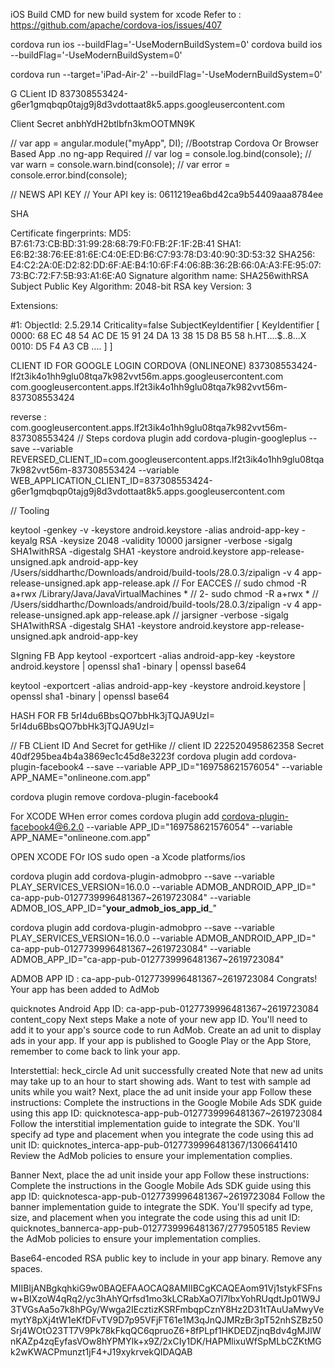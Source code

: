 iOS Build CMD for new build system for xcode
Refer to : https://github.com/apache/cordova-ios/issues/407

cordova run ios --buildFlag='-UseModernBuildSystem=0'
cordova build ios --buildFlag='-UseModernBuildSystem=0'

cordova run --target='iPad-Air-2' --buildFlag='-UseModernBuildSystem=0'





G CLient ID
837308553424-g6er1gmqbqp0tajg9j8d3vdottaat8k5.apps.googleusercontent.com

Client Secret
anbhYdH2btlbfn3kmOOTMN9K

// var app = angular.module("myApp", DI); //Bootstrap Cordova Or Browser Based App .no ng-app Required
// var log = console.log.bind(console);
// var warn = console.warn.bind(console);
// var error = console.error.bind(console);

// NEWS API KEY
// Your API key is: 0611219ea6bd42ca9b54409aaa8784ee


SHA

Certificate fingerprints:
	 MD5:  B7:61:73:CB:BD:31:99:28:68:79:F0:FB:2F:1F:2B:41
	 SHA1: E6:B2:38:76:EE:81:6E:C4:0E:ED:B6:C7:93:78:D3:40:90:3D:53:32
	 SHA256: E4:C2:2A:0E:D2:82:DD:6F:AE:B4:10:6F:F4:06:8B:36:2B:66:0A:A3:FE:95:07:73:BC:72:F7:5B:93:A1:6E:A0
Signature algorithm name: SHA256withRSA
Subject Public Key Algorithm: 2048-bit RSA key
Version: 3

Extensions: 

#1: ObjectId: 2.5.29.14 Criticality=false
SubjectKeyIdentifier [
KeyIdentifier [
0000: 68 EC 48 54 AC DE 15 91   24 DA 13 38 15 D8 B5 58  h.HT....$..8...X
0010: D5 F4 A3 CB                                        ....
]
]


CLIENT ID FOR GOOGLE LOGIN CORDOVA (ONLINEONE)
837308553424-lf2t3ik4o1hh9glu08tqa7k982vvt56m.apps.googleusercontent.com
com.googleusercontent.apps.lf2t3ik4o1hh9glu08tqa7k982vvt56m-837308553424

reverse  : com.googleusercontent.apps.lf2t3ik4o1hh9glu08tqa7k982vvt56m-837308553424
// Steps
cordova plugin add cordova-plugin-googleplus --save --variable REVERSED_CLIENT_ID=com.googleusercontent.apps.lf2t3ik4o1hh9glu08tqa7k982vvt56m-837308553424 --variable WEB_APPLICATION_CLIENT_ID=837308553424-g6er1gmqbqp0tajg9j8d3vdottaat8k5.apps.googleusercontent.com


// Tooling

keytool -genkey -v -keystore android.keystore -alias android-app-key -keyalg RSA -keysize 2048 -validity 10000
jarsigner -verbose -sigalg SHA1withRSA -digestalg SHA1 -keystore android.keystore app-release-unsigned.apk android-app-key
 /Users/siddharthc/Downloads/android/build-tools/28.0.3/zipalign -v 4 app-release-unsigned.apk app-release.apk
// For EACCES
//     sudo chmod -R a+rwx /Library/Java/JavaVirtualMachines *
// 2- sudo chmod -R a+rwx *
//  /Users/siddharthc/Downloads/android/build-tools/28.0.3/zipalign -v 4 app-release-unsigned.apk app-release.apk
// jarsigner -verbose -sigalg SHA1withRSA -digestalg SHA1 -keystore android.keystore app-release-unsigned.apk android-app-key

SIgning FB App 
keytool -exportcert -alias android-app-key -keystore android.keystore | openssl sha1 -binary | openssl base64 

keytool -exportcert -alias android-app-key -keystore android.keystore | openssl sha1 -binary | openssl base64


HASH FOR FB 
5rI4du6BbsQO7bbHk3jTQJA9UzI=
5rI4du6BbsQO7bbHk3jTQJA9UzI=



// FB CLient ID And Secret for getHike
// client ID 222520495862358 Secret 40df295bea4b4a3869ec1c45d8e3223f
cordova plugin add cordova-plugin-facebook4 --save --variable APP_ID="169758621576054" --variable APP_NAME="onlineone.com.app"

cordova plugin remove cordova-plugin-facebook4 

For XCODE WHen error comes
cordova plugin add cordova-plugin-facebook4@6.2.0 --variable APP_ID="169758621576054" --variable APP_NAME="onlineone.com.app"


OPEN XCODE FOr IOS
sudo open -a Xcode platforms/ios



cordova plugin add cordova-plugin-admobpro --save --variable PLAY_SERVICES_VERSION=16.0.0 --variable ADMOB_ANDROID_APP_ID=" ca-app-pub-0127739996481367~2619723084" --variable ADMOB_IOS_APP_ID="__your_admob_ios_app_id___"

cordova plugin add cordova-plugin-admobpro --save --variable PLAY_SERVICES_VERSION=16.0.0 --variable ADMOB_ANDROID_APP_ID=" ca-app-pub-0127739996481367~2619723084"  --variable ADMOB_APP_ID="ca-app-pub-0127739996481367~2619723084"


 <framework src="FBSDKCoreKit" type="podspec" spec="5.15.0" />
 <framework src="FBSDKLoginKit" type="podspec" spec="5.15.0" />
 <framework src="FBSDKShareKit" type="podspec" spec="5.15.0" />

    

ADMOB APP ID :
 ca-app-pub-0127739996481367~2619723084
 Congrats! Your app has been added to AdMob

quicknotes
Android
App ID: ca-app-pub-0127739996481367~2619723084
content_copy
Next steps
Make a note of your new app ID. You'll need to add it to your app's source code to run AdMob.
Create an ad unit to display ads in your app.
If your app is published to Google Play or the App Store, remember to come back to link your app.

Interstettial:
heck_circle
Ad unit successfully created
Note that new ad units may take up to an hour to start showing ads.  Want to test with sample ad units while you wait?
Next, place the ad unit inside your app
Follow these instructions:
Complete the instructions in the Google Mobile Ads SDK guide using this app ID:
quicknotesca-app-pub-0127739996481367~2619723084
Follow the interstitial implementation guide to integrate the SDK. You'll specify ad type and placement when you integrate the code using this ad unit ID:
quicknotes_interca-app-pub-0127739996481367/1306641410
Review the AdMob policies to ensure your implementation complies.

Banner
Next, place the ad unit inside your app
Follow these instructions:
Complete the instructions in the Google Mobile Ads SDK guide using this app ID:
quicknotesca-app-pub-0127739996481367~2619723084
Follow the banner implementation guide to integrate the SDK. You'll specify ad type, size, and placement when you integrate the code using this ad unit ID:
quicknotes_bannerca-app-pub-0127739996481367/2779505185
Review the AdMob policies to ensure your implementation complies.



Base64-encoded RSA public key to include in your app binary. Remove any spaces.



MIIBIjANBgkqhkiG9w0BAQEFAAOCAQ8AMIIBCgKCAQEAom91Vj1stykFSFnsw+BIXzoW4qRq2/yc3hAhYQrfsd1mo3kLCRabXaO7I7lbxYohRUqdtJp01W9J3TVGsAa5o7k8hPGy/Wwga2IEcztizKSRFmbqpCznY8Hz2D31tTAuUaMwyVemytY8pXj4tW1eKfDFvTV9D7p95VFjFT61e1M3qJnQJMRzBr3pT52nhSZBz50Srj4WOtO23TT7V9Pk78kFkqQC6qpruoZ6+8fPLpf1HKDEDZjnqBdv4gMJIWnKAZp4zqEyfasVOw8hYPMYlk+x9Z/2xCIy1DK/HAPMlixuWfSpMLbCZKtMGk2wKWACPmunzt1jF4+J19xykrvekQIDAQAB
